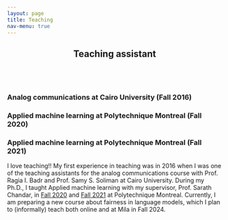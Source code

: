 ```yaml
---
layout: page
title: Teaching
nav-menu: true
---
```


<!-- Main -->
<div id="main" class="alt">

<!-- One -->

<section id="one">
	<div class="inner">
		<header class="major">
			<h1>Teaching assistant</h1>
		</header>
<div class="column">
	<div class="10u 10u$(small)">
		<h3>Analog communications at Cairo University (Fall 2016)</h3>
	</div>
	<div class="10u$ 10u$(small)">
		<h3>Applied machine learning at Polytechnique Montreal (Fall 2020)</h3>
	</div>
	<div class="10u$ 10u$(small)">
		<h3>Applied machine learning at Polytechnique Montreal (Fall 2021)</h3>		
</div>


<!-- Content -->

I love teaching!! My first experience in teaching was in 2016 when I was one of the teaching assistants for the analog communications course with Prof. Ragia I. Badr and Prof. Samy S. Soliman at Cairo University. During my Ph.D., I taught Applied machine learning with my supervisor, Prof. Sarath Chandar, in <a href="https://sarathchandar.in/teaching/ml/fall2020/">Fall 2020</a> and <a href="https://chandar-lab.github.io/INF8245E/2021/">Fall 2021</a> at Polytechnique Montreal. Currently, I am preparing a new course about fairness in language models, which I plan to (informally) teach both online and at Mila in Fall 2024.

</div>


